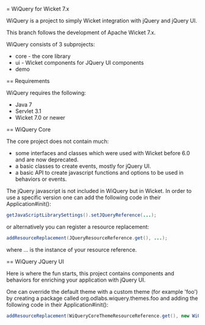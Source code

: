= WiQuery for Wicket 7.x

WiQuery is a project to simply Wicket integration with jQuery and jQuery UI.

This branch follows the development of Apache Wicket 7.x.

WiQuery consists of 3 subprojects:
- core - the core library
- ui - Wicket components for JQuery UI components
- demo

== Requirements

WiQuery requires the following:

- Java 7
- Servlet 3.1 
- Wicket 7.0 or newer

== WiQuery Core

The core project does not contain much:
 * some interfaces and classes which were used with Wicket before 6.0 and are now deprecated.
 * a basic classes to create events, mostly for jQuery UI.
 * a basic API to create javascript functions and options to be used in behaviors or events.

The jQuery javascript is not included in WiQuery but in Wicket. In order to use a specific version one can add the following code in their Application#init():

```java
getJavaScriptLibrarySettings().setJQueryReference(...);
```

or alternatively you can register a resource replacement:


```java
addResourceReplacement(JQueryResourceReference.get(), ...);
```

where ... is the instance of your resource reference.

== WiQuery JQuery UI

Here is where the fun starts, this project contains components and behaviors for enriching your application with jQuery UI.

One can override the default theme with a custom theme (for example 'foo') by creating a package called org.odlabs.wiquery.themes.foo and adding the following code in their Application#init():

```java
addResourceReplacement(WiQueryCoreThemeResourceReference.get(), new WiQueryCoreThemeResourceReference("foo"));
```
